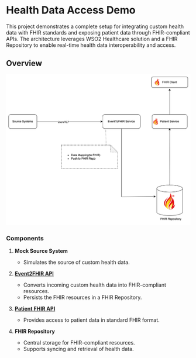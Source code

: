 # Health Data Access Demo

This project demonstrates a complete setup for integrating custom health data with FHIR standards and exposing patient data through FHIR-compliant APIs. The architecture leverages WSO2 Healthcare solution and a FHIR Repository to enable real-time health data interoperability and access.


## Overview  

![Architecture Diagram](../../resources/img/health_data_access.png)

### Components  
1. **Mock Source System**  
   - Simulates the source of custom health data.  

2. **[Event2FHIR API](./event-to-fhir-service/README.md)**  
   - Converts incoming custom health data into FHIR-compliant resources.  
   - Persists the FHIR resources in a FHIR Repository.  

3. **[Patient FHIR API](./patient-service/README.md)**  
   - Provides access to patient data in standard FHIR format.  

4. **FHIR Repository**  
   - Central storage for FHIR-compliant resources.  
   - Supports syncing and retrieval of health data.  